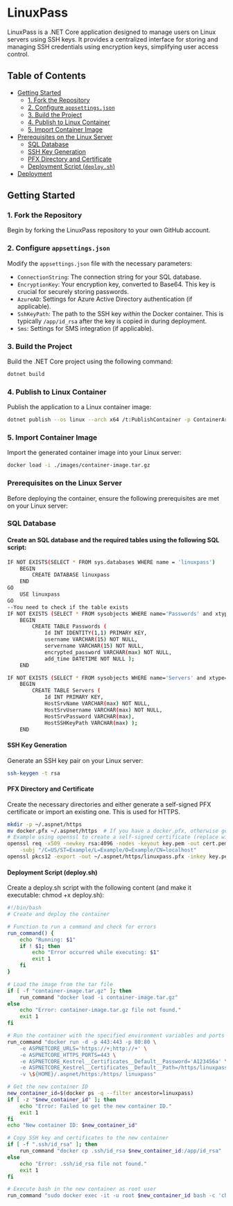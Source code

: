 # LinuxPass

LinuxPass is a .NET Core application designed to manage users on Linux servers using SSH keys. It provides a centralized interface for storing and managing SSH credentials using encryption keys, simplifying user access control.

## Table of Contents

*   [Getting Started](#getting-started)
    *   [1. Fork the Repository](#1-fork-the-repository)
    *   [2. Configure `appsettings.json`](#2-configure-appsettingsjson)
    *   [3. Build the Project](#3-build-the-project)
    *   [4. Publish to Linux Container](#4-publish-to-linux-container)
    *   [5. Import Container Image](#5-import-container-image)
*   [Prerequisites on the Linux Server](#prerequisites-on-the-linux-server)
    *   [SQL Database](#sql-database)
    *   [SSH Key Generation](#ssh-key-generation)
    *   [PFX Directory and Certificate](#pfx-directory-and-certificate)
    *   [Deployment Script (`deploy.sh`)](#deployment-script-deploysh)
*   [Deployment](#deployment)


## Getting Started

### 1. Fork the Repository

Begin by forking the LinuxPass repository to your own GitHub account.

### 2. Configure `appsettings.json`

Modify the `appsettings.json` file with the necessary parameters:

*   `ConnectionString`: The connection string for your SQL database.
*   `EncryptionKey`: Your encryption key, converted to Base64. This key is crucial for securely storing passwords.
*   `AzureAD`: Settings for Azure Active Directory authentication (if applicable).
*   `SshKeyPath`: The path to the SSH key *within* the Docker container. This is typically `/app/id_rsa` after the key is copied in during deployment.
*   `Sms`: Settings for SMS integration (if applicable).

### 3. Build the Project

Build the .NET Core project using the following command:

```bash
dotnet build
```

### 4. Publish to Linux Container
Publish the application to a Linux container image:
```bash
dotnet publish --os linux --arch x64 /t:PublishContainer -p ContainerArchiveOutputPath=./images/container-image.tar.gz
```

### 5. Import Container Image
Import the generated container image into your Linux server:
```bash
docker load -i ./images/container-image.tar.gz
```
### Prerequisites on the Linux Server
Before deploying the container, ensure the following prerequisites are met on your Linux server:

### SQL Database
#### Create an SQL database and the required tables using the following SQL script:
```bash
IF NOT EXISTS(SELECT * FROM sys.databases WHERE name = 'linuxpass')
    BEGIN
        CREATE DATABASE linuxpass
    END
GO
    USE linuxpass
GO
--You need to check if the table exists
IF NOT EXISTS (SELECT * FROM sysobjects WHERE name='Passwords' and xtype='U')
    BEGIN
        CREATE TABLE Passwords (
            Id INT IDENTITY(1,1) PRIMARY KEY,
            username VARCHAR(15) NOT NULL,
            servername VARCHAR(15) NOT NULL,
            encrypted_password VARCHAR(max) NOT NULL,
            add_time DATETIME NOT NULL );
    END

IF NOT EXISTS (SELECT * FROM sysobjects WHERE name='Servers' and xtype='U')
    BEGIN
        CREATE TABLE Servers (
            Id INT PRIMARY KEY,
            HostSrvName VARCHAR(max) NOT NULL,
            HostSrvUsername VARCHAR(max) NOT NULL,
            HostSrvPassword VARCHAR(max),
            HostSSHKeyPath VARCHAR(max) );
    END
```

#### SSH Key Generation
Generate an SSH key pair on your Linux server:
```bash
ssh-keygen -t rsa
```

#### PFX Directory and Certificate
Create the necessary directories and either generate a self-signed PFX certificate or import an existing one. This is used for HTTPS.

```bash
mkdir -p ~/.aspnet/https
mv docker.pfx ~/.aspnet/https  # If you have a docker.pfx, otherwise generate/import one.
# Example using openssl to create a self-signed certificate (replace with your desired details):
openssl req -x509 -newkey rsa:4096 -nodes -keyout key.pem -out cert.pem -days 365 \
    -subj "/C=US/ST=Example/L=Example/O=Example/CN=localhost"
openssl pkcs12 -export -out ~/.aspnet/https/linuxpass.pfx -inkey key.pem -in cert.pem -passin "A123456a" -passout "A123456a"
```
#### Deployment Script (deploy.sh)
Create a deploy.sh script with the following content (and make it executable: chmod +x deploy.sh):
```bash
#!/bin/bash
# Create and deploy the container

# Function to run a command and check for errors
run_command() {
    echo "Running: $1"
    if ! $1; then
        echo "Error occurred while executing: $1"
        exit 1
    fi
}

# Load the image from the tar file
if [ -f "container-image.tar.gz" ]; then
    run_command "docker load -i container-image.tar.gz"
else
    echo "Error: container-image.tar.gz file not found."
    exit 1
fi

# Run the container with the specified environment variables and ports
run_command "docker run -d -p 443:443 -p 80:80 \
    -e ASPNETCORE_URLS='https://+;http://+' \
    -e ASPNETCORE_HTTPS_PORTS=443 \
    -e ASPNETCORE_Kestrel__Certificates__Default__Password='A123456a' \
    -e ASPNETCORE_Kestrel__Certificates__Default__Path=/https/linuxpass.pfx \
    -v \${HOME}/.aspnet/https:/https/ linuxpass"

# Get the new container ID
new_container_id=$(docker ps -q --filter ancestor=linuxpass)
if [ -z "$new_container_id" ]; then
    echo "Error: Failed to get the new container ID."
    exit 1
fi
echo "New container ID: $new_container_id"

# Copy SSH key and certificates to the new container
if [ -f ".ssh/id_rsa" ]; then
    run_command "docker cp .ssh/id_rsa $new_container_id:/app/id_rsa"
else
    echo "Error: .ssh/id_rsa file not found."
    exit 1
fi

# Execute bash in the new container as root user
run_command "sudo docker exec -it -u root $new_container_id bash -c 'chmod 754 /app/id_rsa && bash  && exit'"
```

